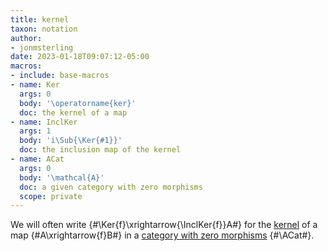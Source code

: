 ```yaml
---
title: kernel
taxon: notation
author:
- jonmsterling
date: 2023-01-18T09:07:12-05:00
macros:
- include: base-macros
- name: Ker
  args: 0
  body: '\operatorname{ker}'
  doc: the kernel of a map
- name: InclKer
  args: 1
  body: 'i\Sub{\Ker{#1}}'
  doc: the inclusion map of the kernel
- name: ACat
  args: 0
  body: '\mathcal{A}'
  doc: a given category with zero morphisms
  scope: private
---
```


We will often write {#\Ker{f}\xrightarrow{\InclKer{f}}A#} for the [kernel](jms-0009) of a map {#A\xrightarrow{f}B#} in a [category with zero morphisms](jms-000B) {#\ACat#}.
